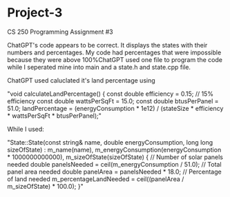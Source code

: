 # Project-3
CS 250 Programming Assignment #3

ChatGPT's code appears to be correct. It displays the states with their numbers and percentages. My code had percentages that were impossible because they were above 100%ChatGPT used one file to program the code while I seperated mine into main and a state.h and state.cpp file.

ChatGPT used caluclated it's land percentage using 

"void calculateLandPercentage() {
        const double efficiency = 0.15; // 15% efficiency
        const double wattsPerSqFt = 15.0;
        const double btusPerPanel = 51.0;
        landPercentage = (energyConsumption * 1e12) / (stateSize * efficiency * wattsPerSqFt * btusPerPanel);"
        
While I used:

"State::State(const string& name, double energyConsumption, long long sizeOfState)
    : m_name(name), m_energyConsumption(energyConsumption * 1000000000000), m_sizeOfState(sizeOfState) {
    // Number of solar panels needed
    double panelsNeeded = ceil(m_energyConsumption / 51.0);
    // Total panel area needed
    double panelArea = panelsNeeded * 18.0;
    // Percentage of land needed
    m_percentageLandNeeded = ceil((panelArea / m_sizeOfState) * 100.0);
}"
